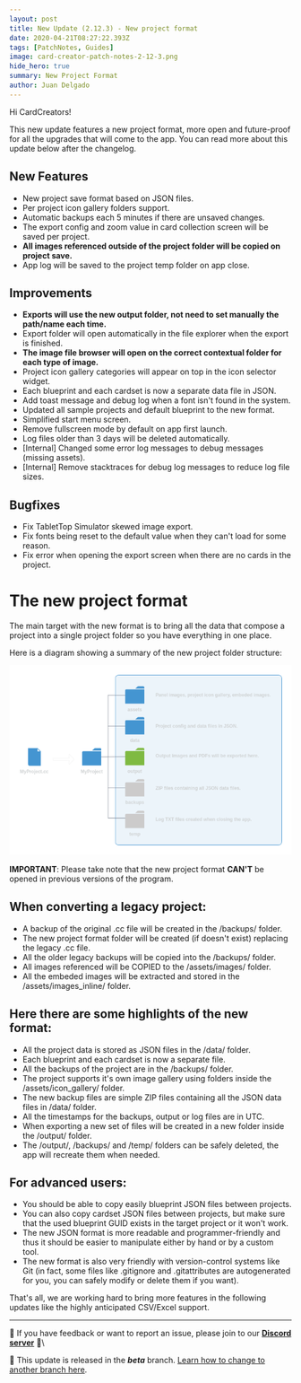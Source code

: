 ```yaml
---
layout: post
title: New Update (2.12.3) - New project format
date: 2020-04-21T08:27:22.393Z
tags: [PatchNotes, Guides]
image: card-creator-patch-notes-2-12-3.png
hide_hero: true
summary: New Project Format
author: Juan Delgado
---
```

Hi CardCreators!

This new update features a new project format, more open and future-proof for all the upgrades that will come to the app. You can read more about this update below after the changelog.

## New Features
- New project save format based on JSON files.
- Per project icon gallery folders support.
- Automatic backups each 5 minutes if there are unsaved changes.
- The export config and zoom value in card collection screen will be saved per project.
- **All images referenced outside of the project folder will be copied on project save.**
- App log will be saved to the project temp folder on app close.


## Improvements
- **Exports will use the new output folder, not need to set manually the path/name each time.**
- Export folder will open automatically in the file explorer when the export is finished.
- **The image file browser will open on the correct contextual folder for each type of image.**
- Project icon gallery categories will appear on top in the icon selector widget.
- Each blueprint and each cardset is now a separate data file in JSON.
- Add toast message and debug log when a font isn't found in the system.
- Updated all sample projects and default blueprint to the new format.
- Simplified start menu screen.
- Remove fullscreen mode by default on app first launch.
- Log files older than 3 days will be deleted automatically.
- [Internal] Changed some error log messages to debug messages (missing assets).
- [Internal] Remove stacktraces for debug log messages to reduce log file sizes.


## Bugfixes
- Fix TabletTop Simulator skewed image export.
- Fix fonts being reset to the default value when they can't load for some reason.
- Fix error when opening the export screen when there are no cards in the project.



# The new project format

The main target with the new format is to bring all the data that compose a project into a single project folder so you have everything in one place.

Here is a diagram showing a summary of the new project folder structure:

![](/img/upload/project_format.png)

**IMPORTANT**: Please take note that the new project format **CAN'T** be opened in previous versions of the program.

## When converting a legacy project:
- A backup of the original .cc file will be created in the /backups/ folder.
- The new project format folder will be created (if doesn't exist) replacing the legacy .cc file.
- All the older legacy backups will be copied into the /backups/ folder.
- All images referenced will be COPIED to the /assets/images/ folder.
- All the embeded images will be extracted and stored in the /assets/images_inline/ folder.


## Here there are some highlights of the new format:
- All the project data is stored as JSON files in the /data/ folder.
- Each blueprint and each cardset is now a separate file.
- All the backups of the project are in the /backups/ folder.
- The project supports it's own image gallery using folders inside the /assets/icon_gallery/ folder.
- The new backup files are simple ZIP files containing all the JSON data files in /data/ folder.
- All the timestamps for the backups, output or log files are in UTC.
- When exporting a new set of files will be created in a new folder inside the /output/ folder.
- The /output/, /backups/ and /temp/ folders can be safely deleted, the app will recreate them when needed.


## For advanced users:
- You should be able to copy easily blueprint JSON files between projects.
- You can also copy cardset JSON files between projects, but make sure that the used blueprint GUID exists in the target project or it won't work.
- The new JSON format is more readable and programmer-friendly and thus it should be easier to manipulate either by hand or by a custom tool.
- The new format is also very friendly with version-control systems like Git (in fact, some files like .gitignore and .gitattributes are autogenerated for you, you can safely modify or delete them if you want).


That's all, we are working hard to bring more features in the following updates like the highly anticipated CSV/Excel support.

---

📌 If you have feedback or want to report an issue, please join to our **[Discord server](http://discord.gg/pixelatto)** 💬\

📌 This update is released in the ***beta*** branch. [Learn how to change to another branch here](/blog/beta-and-legacy-versions).